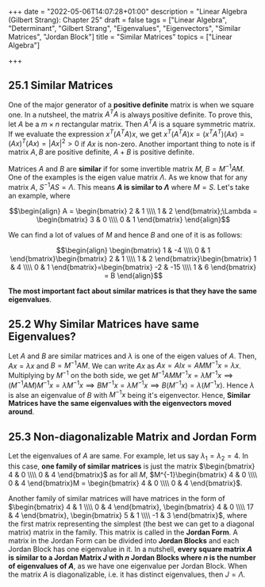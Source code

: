 +++
date = "2022-05-06T14:07:28+01:00"
description = "Linear Algebra (Gilbert Strang): Chapter 25"
draft = false
tags = ["Linear Algebra", "Determinant", "Gilbert Strang", "Eigenvalues", "Eigenvectors", "Similar Matrices", "Jordan Block"]
title = "Similar Matrices"
topics = ["Linear Algebra"]

+++

## 25.1 Similar Matrices

One of the major generator of a <b>positive definite</b> matrix is when we square one. In a nutsheel, the matrix $A^TA$ is always positive definite. To prove this, let $A$ be a $m \times n$ rectangular matrix. Then $A^TA$ is a square symmetric matrix. If we evaluate the expression $x^T(A^TA)x$, we get $x^T(A^TA)x = (x^TA^T)(Ax) = (Ax)^T(Ax) = |Ax|^2 > 0$ if $Ax$ is non-zero. Another important thing to note is if matrix $A, B$ are positive definite, $A+B$ is positive definite.

Matrices $A$ and $B$ are <b>similar</b> if for some invertible matrix $M$, $B=M^{-1}AM$. One of the examples is the eigen value matrix $\Lambda$. As we know that for any matrix $A$, $S^{-1}AS = \Lambda$. This means <b>$A$ is similar to $\Lambda$</b> where $M=S$. Let's take an example, where

$$\begin{align}
A = \begin{bmatrix}
2 & 1 \\\\
1 & 2
\end{bmatrix};\Lambda = \begin{bmatrix}
3 & 0 \\\\
0 & 1
\end{bmatrix}
\end{align}$$

We can find a lot of values of $M$ and hence $B$ and one of it is as follows:

$$\begin{align}
\begin{bmatrix}
1 & -4 \\\\
0 & 1
\end{bmatrix}\begin{bmatrix}
2 & 1 \\\\
1 & 2
\end{bmatrix}\begin{bmatrix}
1 & 4 \\\\
0 & 1
\end{bmatrix}=\begin{bmatrix}
-2 & -15 \\\\
1 & 6
\end{bmatrix} = B
\end{align}$$

<b>The most important fact about similar matrices is that they have the same eigenvalues</b>. 

## 25.2 Why Similar Matrices have same Eigenvalues?

Let $A$ and $B$ are similar matrices and $\lambda$ is one of the eigen values of $A$. Then, $Ax = \lambda x$ and $B = M^{-1}AM$. We can write $Ax$ as $Ax = AIx = AMM^{-1}x = \lambda x$. Multiplying by $M^{-1}$ on the both side, we get $M^{-1}AMM^{-1}x = \lambda M^{-1}x \implies (M^{-1}AM)M^{-1}x = \lambda M^{-1}x \implies BM^{-1}x = \lambda M^{-1}x \implies B(M^{-1}x) = \lambda (M^{-1}x)$. Hence $\lambda$ is alse an eigenvalue of $B$ with $M^{-1}x$ being it's eigenvector. Hence, <b>Similar Matrices have the same eigenvalues with the eigenvectors moved around</b>.

## 25.3 Non-diagonalizable Matrix and Jordan Form

Let the eigenvalues of $A$ are same. For example, let us say $\lambda_1 = \lambda_2 = 4$. In this case, <b>one family of similar matrices</b> is just the matrix $\begin{bmatrix}
4 & 0 \\\\
0 & 4
\end{bmatrix}$ as for all $M$, $M^{-1}\begin{bmatrix}
4 & 0 \\\\
0 & 4
\end{bmatrix}M = \begin{bmatrix}
4 & 0 \\\\
0 & 4
\end{bmatrix}$.

</b>Another family of similar matrices</b> will have matrices in the form of $\begin{bmatrix}
4 & 1 \\\\
0 & 4
\end{bmatrix}, \begin{bmatrix}
4 & 0 \\\\
17 & 4
\end{bmatrix}, \begin{bmatrix}
5 & 1 \\\\
-1 & 3
\end{bmatrix}$, where the first matrix representing the simplest (the best we can get to a diagonal matrix) matrix in the family. This matrix is called in the <b>Jordan Form</b>. A matrix in the Jordan Form can be divided into <b>Jordan Blocks</b> and each Jordan Block has one eigenvalue in it. In a nutshell, <b>every square matrix $A$ is similar to a Jordan Matrix $J$ with $n$ Jordan Blocks where $n$ is the number of eigenvalues of $A$</b>, as we have one eigenvalue per Jordan Block. When the matrix $A$ is diagonalizable, i.e. it has distinct eigenvalues, then $J = \Lambda$.



